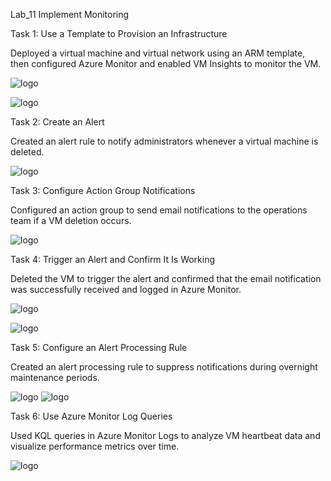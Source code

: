 Lab_11 Implement Monitoring

Task 1: Use a Template to Provision an Infrastructure

Deployed a virtual machine and virtual network using an ARM template, then configured Azure Monitor and enabled VM Insights to monitor the VM.

![logo](https://github.com/dy1000/Azure-Administrator-AZ-104-Labs/blob/main/Labs/All-Files/lab11-pic1.png)

![logo](https://github.com/dy1000/Azure-Administrator-AZ-104-Labs/blob/main/Labs/All-Files/lab11-pic2.png)

Task 2: Create an Alert

Created an alert rule to notify administrators whenever a virtual machine is deleted.

![logo](https://github.com/dy1000/Azure-Administrator-AZ-104-Labs/blob/main/Labs/All-Files/lab11-pic3.png)

Task 3: Configure Action Group Notifications

Configured an action group to send email notifications to the operations team if a VM deletion occurs.

![logo](https://github.com/dy1000/Azure-Administrator-AZ-104-Labs/blob/main/Labs/All-Files/lab11-pic4.png)

Task 4: Trigger an Alert and Confirm It Is Working

Deleted the VM to trigger the alert and confirmed that the email notification was successfully received and logged in Azure Monitor.

![logo](https://github.com/dy1000/Azure-Administrator-AZ-104-Labs/blob/main/Labs/All-Files/lab11-pic5.png)

![logo](https://github.com/dy1000/Azure-Administrator-AZ-104-Labs/blob/main/Labs/All-Files/lab11-pic6.png)

Task 5: Configure an Alert Processing Rule

Created an alert processing rule to suppress notifications during overnight maintenance periods.

![logo](https://github.com/dy1000/Azure-Administrator-AZ-104-Labs/blob/main/Labs/All-Files/lab11-pic7.png)
![logo](https://github.com/dy1000/Azure-Administrator-AZ-104-Labs/blob/main/Labs/All-Files/lab11-pic8.png)

Task 6: Use Azure Monitor Log Queries

Used KQL queries in Azure Monitor Logs to analyze VM heartbeat data and visualize performance metrics over time.

![logo](https://github.com/dy1000/Azure-Administrator-AZ-104-Labs/blob/main/Labs/All-Files/lab11-pic9.png)


